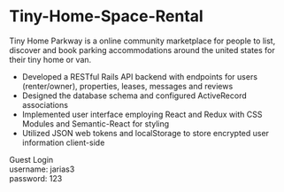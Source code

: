 # Tiny-Home-Space-Rental
Tiny Home Parkway is a online community marketplace for people to list, discover and book parking accommodations around the united states for their tiny home or van. 
+ Developed a RESTful Rails API backend with endpoints for users (renter/owner), properties, leases, messages and reviews
+ Designed the database schema and configured ActiveRecord associations
+ Implemented user interface employing React and Redux with CSS Modules and Semantic-React for styling
+ Utilized JSON web tokens and localStorage to store encrypted user information client-side

Guest Login <br>
username: jarias3 <br>
password: 123
